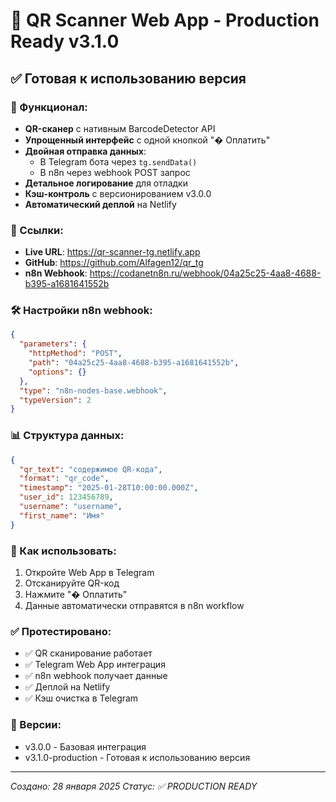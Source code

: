 # 🎉 QR Scanner Web App - Production Ready v3.1.0

## ✅ Готовая к использованию версия

### 🚀 Функционал:
- **QR-сканер** с нативным BarcodeDetector API
- **Упрощенный интерфейс** с одной кнопкой "� Оплатить"
- **Двойная отправка данных**:
  - В Telegram бота через `tg.sendData()`
  - В n8n через webhook POST запрос
- **Детальное логирование** для отладки
- **Кэш-контроль** с версионированием v3.0.0
- **Автоматический деплой** на Netlify

### 🔗 Ссылки:
- **Live URL**: https://qr-scanner-tg.netlify.app
- **GitHub**: https://github.com/Alfagen12/qr_tg
- **n8n Webhook**: https://codanetn8n.ru/webhook/04a25c25-4aa8-4688-b395-a1681641552b

### 🛠️ Настройки n8n webhook:
```json
{
  "parameters": {
    "httpMethod": "POST",
    "path": "04a25c25-4aa8-4688-b395-a1681641552b",
    "options": {}
  },
  "type": "n8n-nodes-base.webhook",
  "typeVersion": 2
}
```

### 📊 Структура данных:
```json
{
  "qr_text": "содержимое QR-кода",
  "format": "qr_code", 
  "timestamp": "2025-01-28T10:00:00.000Z",
  "user_id": 123456789,
  "username": "username",
  "first_name": "Имя"
}
```

### 🔄 Как использовать:
1. Откройте Web App в Telegram
2. Отсканируйте QR-код
3. Нажмите "� Оплатить"
4. Данные автоматически отправятся в n8n workflow

### ✅ Протестировано:
- ✅ QR сканирование работает
- ✅ Telegram Web App интеграция
- ✅ n8n webhook получает данные
- ✅ Деплой на Netlify
- ✅ Кэш очистка в Telegram

### 📝 Версии:
- v3.0.0 - Базовая интеграция
- v3.1.0-production - Готовая к использованию версия

---
*Создано: 28 января 2025*
*Статус: ✅ PRODUCTION READY*
